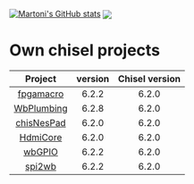 [![Martoni's GitHub stats](https://github-readme-stats.vercel.app/api?username=Martoni)](https://github.com/Martoni/)
<img align="center" src="https://github-readme-stats.vercel.app/api/top-langs/?username=Martoni&layout=compact&hide_border=true&langs_count=10"/>

# Own chisel projects

| Project                                              | version | Chisel version |
|:----------------------------------------------------:|:-------:|:--------------:|
| [fpgamacro](https://github.com/Martoni/fpgamacro)    | 6.2.2   |     6.2.0      |
| [WbPlumbing](https://github.com/Martoni/WbPlumbing)  | 6.2.8   |     6.2.0      |
| [chisNesPad](https://github.com/Martoni/chisNesPad)  | 6.2.0   |     6.2.0      |
| [HdmiCore](https://github.com/Martoni/HdmiCore)      | 6.2.0   |     6.2.0      |
| [wbGPIO](https://github.com/Martoni/wbGPIO)          | 6.2.2   |     6.2.0      |
| [spi2wb](https://github.com/Martoni/spi2wb)          | 6.2.2   |     6.2.0      |
